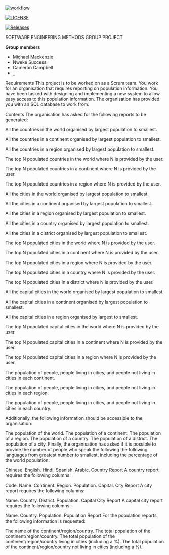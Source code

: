 ![workflow](https://github.com/moi-kei/set08103_Group11/actions/workflows/main.yml/badge.svg)

[![LICENSE](https://img.shields.io/github/license/moi-kei/set08103_Group-11.svg?style=flat-square)](https://github.com/moi-kei/set08103_Group-11/blob/master/LICENSE)

[![Releases](https://img.shields.io/github/release/moi-kei/set08103_Group-11/all.svg?style=flat-square)](https://github.com/moi-kei/set08103_Group-11/releases)

SOFTWARE ENGINEERING METHODS GROUP PROJECT

**Group members**
- Michael Mackenzie
- Nweke Success
- Cameron Campbell
- _

Requirements
This project is to be worked on as a Scrum team.
You work for an organisation that requires reporting on population information. You have been tasked with designing and implementing a new system to allow easy access to this population information. The organisation has provided you with an SQL database to work from.

Contents
The organisation has asked for the following reports to be generated:

All the countries in the world organised by largest population to smallest.

All the countries in a continent organised by largest population to smallest.

All the countries in a region organised by largest population to smallest.

The top N populated countries in the world where N is provided by the user.

The top N populated countries in a continent where N is provided by the user.

The top N populated countries in a region where N is provided by the user.

All the cities in the world organised by largest population to smallest.

All the cities in a continent organised by largest population to smallest.

All the cities in a region organised by largest population to smallest.

All the cities in a country organised by largest population to smallest.

All the cities in a district organised by largest population to smallest.

The top N populated cities in the world where N is provided by the user.

The top N populated cities in a continent where N is provided by the user.

The top N populated cities in a region where N is provided by the user.

The top N populated cities in a country where N is provided by the user.

The top N populated cities in a district where N is provided by the user.

All the capital cities in the world organised by largest population to smallest.

All the capital cities in a continent organised by largest population to smallest.

All the capital cities in a region organised by largest to smallest.

The top N populated capital cities in the world where N is provided by the user.

The top N populated capital cities in a continent where N is provided by the user.

The top N populated capital cities in a region where N is provided by the user.

The population of people, people living in cities, and people not living in cities in each continent.

The population of people, people living in cities, and people not living in cities in each region.

The population of people, people living in cities, and people not living in cities in each country.

Additionally, the following information should be accessible to the organisation:

The population of the world.
The population of a continent.
The population of a region.
The population of a country.
The population of a district.
The population of a city.
Finally, the organisation has asked if it is possible to provide the number of people who speak the following the following languages from greatest number to smallest, including the percentage of the world population:

Chinese.
English.
Hindi.
Spanish.
Arabic.
Country Report
A country report requires the following columns:

Code.
Name.
Continent.
Region.
Population.
Capital.
City Report
A city report requires the following columns:

Name.
Country.
District.
Population.
Capital City Report
A capital city report requires the following columns:

Name.
Country.
Population.
Population Report
For the population reports, the following information is requested:

The name of the continent/region/country.
The total population of the continent/region/country.
The total population of the continent/region/country living in cities (including a %).
The total population of the continent/region/country not living in cities (including a %).
